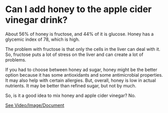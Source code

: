 # Can I add honey to the apple cider vinegar drink?

About 56% of honey is fructose, and 44% of it is glucose. Honey has a glycemic index of 78, which is high.

The problem with fructose is that only the cells in the liver can deal with it. So, fructose puts a lot of stress on the liver and can create a lot of problems.

If you had to choose between honey ad sugar, honey might be the better option because it has some antioxidants and some antimicrobial properties. It may also help with certain allergies. But, overall, honey is low in actual nutrients. It may be better than refined sugar, but not by much.

So, is it a good idea to mix honey and apple cider vinegar? No.

 [See Video/Image/Document](https://hls-player.drberg.com/asset?path=migrated-assets/can-i-add-honey-to-the-apple-cider-vinegar-drink)